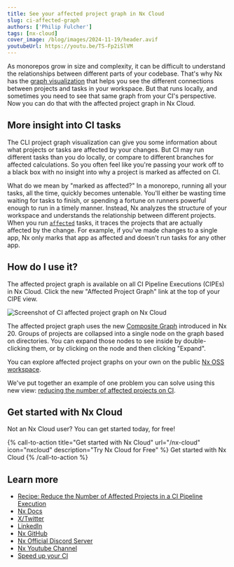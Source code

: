 ```yaml
---
title: See your affected project graph in Nx Cloud
slug: ci-affected-graph
authors: ['Philip Fulcher']
tags: [nx-cloud]
cover_image: /blog/images/2024-11-19/header.avif
youtubeUrl: https://youtu.be/TS-Fp2iSlVM
---
```


As monorepos grow in size and complexity, it can be difficult to understand the relationships between different parts of
your codebase. That's why Nx has the [graph visualization](/features/explore-graph) that helps you see the different
connections between projects and tasks in your workspace. But that runs locally, and sometimes you need to see that same graph from your CI's perspective. Now you can do that with the affected project graph in Nx Cloud.

## More insight into CI tasks

The CLI project graph visualization can give you some information about what projects or tasks are affected by your changes. But
CI may run different tasks than you do locally, or compare to different branches for affected calculations. So you often
feel like you're passing your work off to a black box with no insight into why a project is marked as affected on CI.

What do we mean by "marked as affected?" In a monorepo, running all your tasks, all the time, quickly becomes untenable. You'll either be wasting time waiting for tasks to finish, or spending a fortune on runners powerful enough to run in a timely manner. Instead, Nx analyzes the structure of your workspace and understands the relationship between different projects. When you run [`affected`](/ci/features/affected) tasks, it traces the projects that are actually affected by the change. For example, if you've made changes to a single app, Nx only marks that app as affected and doesn't run tasks for any other app.

## How do I use it?

The affected project graph is available on all CI Pipeline Executions (CIPEs) in Nx Cloud. Click the new "Affected Project Graph" link at the top of your CIPE view.

![Screenshot of CI affected project graph on Nx Cloud](/blog/images/2024-11-19/screenshot.avif)

The affected project graph uses the new [Composite Graph](/features/explore-graph#focusing-on-valuable-projects) introduced in Nx 20.
Groups of projects are collapsed into a single node on the graph based on directories. You can expand those nodes to see
inside by double-clicking them, or by clicking on the node and then clicking "Expand".

You can explore affected project graphs on your own on the
public [Nx OSS workspace](https://staging.nx.app/orgs/62d013d4d26f260059f7765e/workspaces/62d013ea0852fe0a2df74438/overview).

We've put together an example of one problem you can solve using this new view: [reducing the number of affected projects on CI](/ci/recipes/other/cipe-affected-project-graph).

## Get started with Nx Cloud

Not an Nx Cloud user? You can get started today, for free!

{% call-to-action title="Get started with Nx Cloud" url="/nx-cloud" icon="nxcloud" description="Try Nx Cloud for Free" %}
Get started with Nx Cloud
{% /call-to-action %}

## Learn more

- [Recipe: Reduce the Number of Affected Projects in a CI Pipeline Execution](/ci/recipes/other/cipe-affected-project-graph)
- [Nx Docs](/getting-started/intro)
- [X/Twitter](https://twitter.com/nxdevtools)
- [LinkedIn](https://www.linkedin.com/company/nrwl/)
- [Nx GitHub](https://github.com/nrwl/nx)
- [Nx Official Discord Server](https://go.nx.dev/community)
- [Nx Youtube Channel](https://www.youtube.com/@nxdevtools)
- [Speed up your CI](/nx-cloud)
